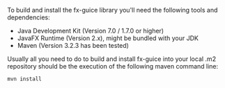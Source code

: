 To build and install the fx-guice library you'll need the following tools and
dependencies:

* Java Development Kit (Version 7.0 / 1.7.0 or higher)
* JavaFX Runtime (Version 2.x), might be bundled with your JDK
* Maven (Version 3.2.3 has been tested)

Usually all you need to do to build and install fx-guice into your local .m2
repository should be the execution of the following maven command line:

```sh
mvn install
```
